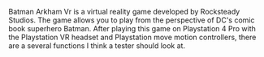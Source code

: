 Batman Arkham Vr is a virtual reality game developed by Rocksteady Studios. The game allows you to play
from the perspective of DC's comic book superhero Batman. After playing this game on Playstation 4 Pro 
with the Playstation VR headset and Playstation move motion controllers, there are a several functions
I think a tester should look at.

